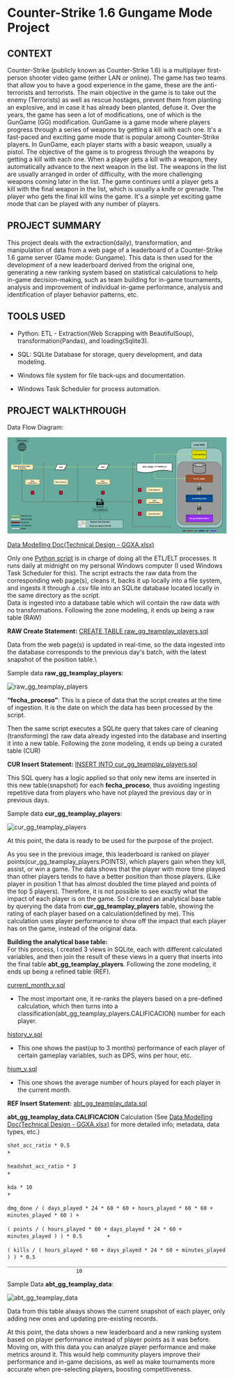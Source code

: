 # Counter-Strike 1.6 Gungame Mode Project


## **CONTEXT**
Counter-Strike (publicly known as Counter-Strike 1.6) is a multiplayer first-person shooter video game (either LAN or online).
The game has two teams that allow you to have a good experience in the game, these are the anti-terrorists and terrorists. The main objective in the game is to take out the enemy (Terrorists) as well as rescue hostages, prevent them from planting an explosive, and in case it has already been planted, defuse it.
Over the years, the game has seen a lot of modifications, one of which is the GunGame (GG) modification. GunGame is a game mode where players progress through a series of weapons by getting a kill with each one. It's a fast-paced and exciting game mode that is popular among Counter-Strike players.
In GunGame, each player starts with a basic weapon, usually a pistol. The objective of the game is to progress through the weapons by getting a kill with each one. When a player gets a kill with a weapon, they automatically advance to the next weapon in the list. The weapons in the list are usually arranged in order of difficulty, with the more challenging weapons coming later in the list.
The game continues until a player gets a kill with the final weapon in the list, which is usually a knife or grenade. The player who gets the final kill wins the game. It's a simple yet exciting game mode that can be played with any number of players.

## **PROJECT SUMMARY**
This project deals with the extraction(daily), transformation, and manipulation of data from a web page of a leaderboard of a Counter-Strike 1.6 game server (Game mode: Gungame). This data is then used for the development of a new leaderboard derived from the original one, generating a new ranking system based on statistical calculations to help in-game decision-making, such as team building for in-game tournaments, analysis and improvement of individual in-game performance, analysis and identification of player behavior patterns, etc.


## TOOLS USED
- Python: ETL - Extraction(Web Scrapping with BeautifulSoup), transformation(Pandas), and loading(Sqlite3).
* SQL: SQLite Database for storage, query development, and data modeling.
+ Windows file system for file back-ups and documentation.
* Windows Task Scheduler for process automation.

## PROJECT WALKTHROUGH

Data Flow Diagram:

![Data Flow Diagram](https://github.com/tomiproyectx/CS1.6GG/blob/main/DFD%20Diagram%20CS16GGTP%20V2.png)


[Data Modelling Doc(Technical Design - GGXA.xlsx)](https://github.com/tomiproyectx/CS1.6GG/raw/main/Technical%20Design%20-%20GGXA.xlsx)

Only one [Python script](https://github.com/tomiproyectx/CS1.6GG/blob/main/web_scrapper.py) is in charge of doing all the ETL/ELT processes. It runs daily at midnight on my personal Windows computer (I used Windows Task Scheduler for this). The script extracts the raw data from the corresponding web page(s), cleans it, backs it up locally into a file system, and ingests it through a .csv file into an SQLite database located locally in the same directory as the script.                                                 
Data is ingested into a database table which will contain the raw data with no transformations. Following the zone modeling, it ends up being a raw table (RAW)

**RAW Create Statement:** [CREATE TABLE raw_gg_teamplay_players.sql](https://github.com/tomiproyectx/CS1.6GG/blob/main/CREATE%20TABLE%20raw_gg_teamplay_players.sql)

Data from the web page(s) is updated in real-time, so the data ingested into the database corresponds to the previous day's batch, with the latest snapshot of the position table.\

Sample data **raw_gg_teamplay_players**:

![raw_gg_teamplay_players](https://github.com/tomiproyectx/CS1.6GG/assets/102128738/5eaf038a-3dee-40b7-a458-c2ab5241aff1)

**“fecha_proceso”**: This is a piece of data that the script creates at the time of ingestion. It is the date on which the data has been processed by the script.

Then the same script executes a SQLite query that takes care of cleaning (transforming) the raw data already ingested into the database and inserting it into a new table. Following the zone modeling, it ends up being a curated table (CUR)

**CUR Insert Statement:** [INSERT INTO cur_gg_teamplay_players.sql](https://github.com/tomiproyectx/CS1.6GG/blob/main/INSERT%20INTO%20cur_gg_teamplay_players.sql)

This SQL query has a logic applied so that only new items are inserted in this new table(snapshot) for each **fecha_proceso**, thus avoiding ingesting repetitive data from players who have not played the previous day or in previous days.

Sample data **cur_gg_teamplay_players**:

![cur_gg_teamplay_players](https://github.com/tomiproyectx/CS1.6GG/assets/102128738/8e6d20e7-43dd-4e82-9718-12f7eb253d23)

At this point, the data is ready to be used for the purpose of the project.


As you see in the previous image, this leaderboard is ranked on player points(cur_gg_teamplay_players.POINTS), which players gain when they kill, assist, or win a game. The data shows that the player with more time played than other players tends to have a better position than those players. (Like player in position 1 that has almost doubled the time played and points of the top 5 players). Therefore, it is not possible to see exactly what the impact of each player is on the game.
So I created an analytical base table by querying the data from **cur_gg_teamplay_players** table, showing the rating of each player based on a calculation(defined by me). This calculation uses player performance to show off the impact that each player has on the game, instead of the original data. 

**Building the analytical base table:**\
For this process, I created 3 views in SQLite, each with different calculated variables, and then join the result of these views in a query that inserts into the final table **abt_gg_teamplay_players**. Following the zone modeling, it ends up being a refined table (REF).

[current_month_v.sql](https://github.com/tomiproyectx/CS1.6GG/blob/main/current_month_v.sql)
- The most important one, it re-ranks the players based on a pre-defined calculation, which then turns into a classification(abt_gg_teamplay_players.CALIFICACION) number for each player.

[history_v.sql](https://github.com/tomiproyectx/CS1.6GG/blob/main/history_v.sql)
- This one shows the past(up to 3 months) performance of each player of certain gameplay variables, such as DPS, wins per hour, etc.

[hjum_v.sql](https://github.com/tomiproyectx/CS1.6GG/blob/main/hjum_v.sql)
- This one shows the average number of hours played for each player in the current month.

**REF Insert Statement:** [abt_gg_teamplay_data.sql](https://github.com/tomiproyectx/CS1.6GG/blob/main/abt_gg_teamplay_data.sql)

**abt_gg_teamplay_data.CALIFICACION** Calculation (See [Data Modelling Doc(Technical Design - GGXA.xlsx)](https://github.com/tomiproyectx/CS1.6GG/raw/main/Technical%20Design%20-%20GGXA.xlsx) for more detailed info; metadata, data types, etc.)


	shot_acc_ratio * 0.5                                                                     +

	headshot_acc_ratio * 3                                                                   + 

  	kda * 10                                                                                 + 

  	dmg_done / ( days_played * 24 * 60 * 60 + hours_played * 60 * 60 + minutes_played * 60 ) + 

  	( points / ( hours_played * 60 + days_played * 24 * 60 + minutes_played ) ) * 0.5        +

  	( kills / ( hours_played * 60 + days_played * 24 * 60 + minutes_played ) ) * 0.5
   	__________________________________________________________________________________________
						  10
	


Sample Data **abt_gg_teamplay_data**:

![abt_gg_teamplay_data](https://github.com/tomiproyectx/CS1.6GG/assets/102128738/93449daf-9a5e-49a0-adeb-7cfdc06d1743)

Data from this table always shows the current snapshot of each player, only adding new ones and updating pre-existing records.

At this point, the data shows a new leaderboard and a new ranking system based on player performance instead of player points as it was before.
Moving on, with this data you can analyze player performance and make metrics around it. This would help community players improve their performance and in-game decisions, as well as make tournaments more accurate when pre-selecting players, boosting competitiveness.

